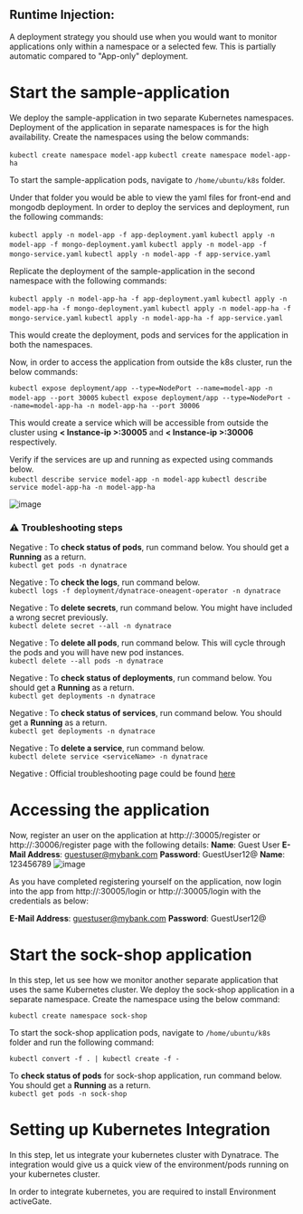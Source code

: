 ## Runtime Injection:
A deployment strategy you should use when you would want to monitor applications only within a namespace or a selected few. This is partially automatic compared to "App-only" deployment.

# Start the sample-application

We deploy the sample-application in two separate Kubernetes namespaces. Deployment of the application in separate namespaces is for the high availability. Create the namespaces using the below commands:

`kubectl create namespace model-app`
`kubectl create namespace model-app-ha`

To start the sample-application pods, navigate to `/home/ubuntu/k8s` folder.

Under that folder you would be able to view the yaml files for front-end and mongodb deployment. In order to deploy the services and deployment, run the following commands:

`kubectl apply -n model-app -f app-deployment.yaml`
`kubectl apply -n model-app -f mongo-deployment.yaml`
`kubectl apply -n model-app -f mongo-service.yaml`
`kubectl apply -n model-app -f app-service.yaml`

Replicate the deployment of the sample-application in the second namespace with the following commands:

`kubectl apply -n model-app-ha -f app-deployment.yaml`
`kubectl apply -n model-app-ha -f mongo-deployment.yaml`
`kubectl apply -n model-app-ha -f mongo-service.yaml`
`kubectl apply -n model-app-ha -f app-service.yaml`

This would create the deployment, pods and services for the application in both the namespaces.

Now, in order to access the application from outside the k8s cluster, run the below commands:

`kubectl expose deployment/app --type=NodePort --name=model-app -n model-app --port 30005`
`kubectl expose deployment/app --type=NodePort --name=model-app-ha -n model-app-ha --port 30006`

This would create a service which will be accessible from outside the cluster using **< Instance-ip >:30005** and **< Instance-ip >:30006** respectively.

Verify if the services are up and running as expected using commands below. <br>
`kubectl describe service model-app -n model-app`
`kubectl describe service model-app-ha -n model-app-ha`

![image](./images/expose-model-app.png)

### ⚠️ Troubleshooting steps

Negative
: To **check status of pods**, run command below. You should get a **Running** as a return.<br>
`kubectl get pods -n dynatrace`

Negative
: To **check the logs**, run command below.<br>
`kubectl logs -f deployment/dynatrace-oneagent-operator -n dynatrace`

Negative
: To **delete secrets**, run command below. You might have included a wrong secret previously. <br>
`kubectl delete secret --all -n dynatrace`

Negative
: To **delete all pods**, run command below. This will cycle through the pods and you will have new pod instances.<br>
`kubectl delete --all pods -n dynatrace`

Negative
: To **check status of deployments**, run command below. You should get a **Running** as a return.<br>
`kubectl get deployments -n dynatrace`

Negative
: To **check status of services**, run command below. You should get a **Running** as a return.<br>
`kubectl get deployments -n dynatrace`

Negative
: To **delete a service**, run command below.<br>
`kubectl delete service <serviceName> -n dynatrace`

Negative
: Official troubleshooting page could be found [here](https://www.dynatrace.com/support/help/technology-support/cloud-platforms/google-cloud-platform/google-kubernetes-engine/installation-and-operation/full-stack/troubleshoot-oneagent-on-google-kubernetes-engine/)

# Accessing the application

Now, register an user on the application at http://<IP-address>:30005/register or http://<IP-address>:30006/register page with the following details:
**Name**: Guest User
**E-Mail Address**: guestuser@mybank.com
**Password**: GuestUser12@
**Name**: 123456789
![image](../assets/images/register-user-app.png)

As you have completed registering yourself on the application, now login into the app from http://<my-IP>:30005/login or http://<my-IP>:30005/login with the credentials as below:

**E-Mail Address**: guestuser@mybank.com
**Password**: GuestUser12@

# Start the sock-shop application

In this step, let us see how we monitor another separate application that uses the same Kubernetes cluster. We deploy the sock-shop application in a separate namespace. Create the namespace using the below command:

`kubectl create namespace sock-shop`


To start the sock-shop application pods, navigate to `/home/ubuntu/k8s` folder and run the following command:

`kubectl convert -f . | kubectl create -f -`

To **check status of pods** for sock-shop application, run command below. You should get a **Running** as a return.<br>
`kubectl get pods -n sock-shop`


# Setting up Kubernetes Integration

In this step, let us integrate your kubernetes cluster with Dynatrace. The integration would give us a quick view of the environment/pods running on your kubernetes cluster.

In order to integrate kubernetes, you are required to install Environment activeGate.

